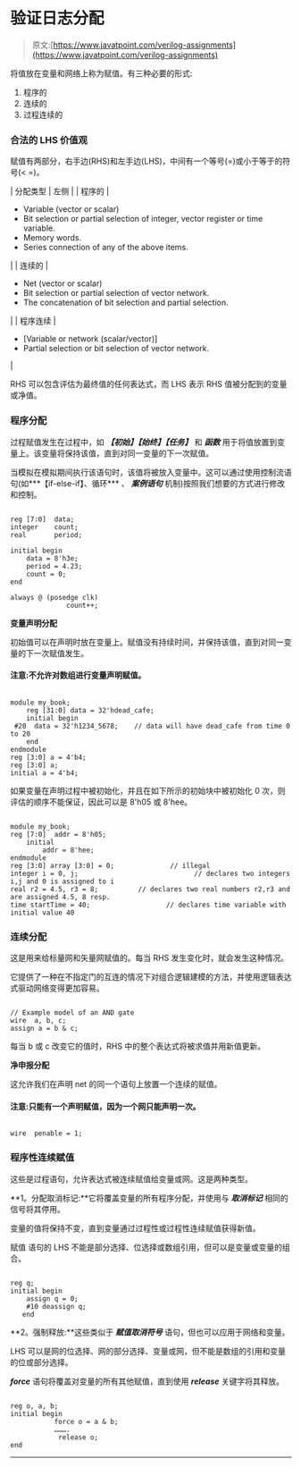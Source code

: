 # 验证日志分配

> 原文:[https://www.javatpoint.com/verilog-assignments](https://www.javatpoint.com/verilog-assignments)

将值放在变量和网络上称为赋值。有三种必要的形式:

1.  程序的
2.  连续的
3.  过程连续的

### 合法的 LHS 价值观

赋值有两部分，右手边(RHS)和左手边(LHS)，中间有一个等号(=)或小于等于的符号(< =)。

| 分配类型 | 左侧 |
| 程序的 | 

*   Variable (vector or scalar)
*   Bit selection or partial selection of integer, vector register or time variable.
*   Memory words.
*   Series connection of any of the above items.

 |
| 连续的 | 

*   Net (vector or scalar)
*   Bit selection or partial selection of vector network.
*   The concatenation of bit selection and partial selection.

 |
| 程序连续 | 

*   [Variable or network (scalar/vector)]
*   Partial selection or bit selection of vector network.

 |

RHS 可以包含评估为最终值的任何表达式，而 LHS 表示 RHS 值被分配到的变量或净值。

### 程序分配

过程赋值发生在过程中，如 ***【初始】【始终】【任务】*** 和 ***函数*** 用于将值放置到变量上。该变量将保持该值，直到对同一变量的下一次赋值。

当模拟在模拟期间执行该语句时，该值将被放入变量中。这可以通过使用控制流语句(如***【if-else-if】、循环*** 、 ***案例语句*** 机制)按照我们想要的方式进行修改和控制。

```

reg [7:0]  data;
integer    count;
real       period;

initial begin
	data = 8'h3e;
	period = 4.23;
	count = 0;
end

always @ (posedge clk)
              count++;

```

**变量声明分配**

初始值可以在声明时放在变量上。赋值没有持续时间，并保持该值，直到对同一变量的下一次赋值发生。

#### 注意:不允许对数组进行变量声明赋值。

```

module my_book;
	reg [31:0] data = 32'hdead_cafe;
	initial begin
 #20  data = 32'h1234_5678;    // data will have dead_cafe from time 0 to 20 
	end
endmodule
reg [3:0] a = 4'b4;
reg [3:0] a;
initial a = 4'b4;

```

如果变量在声明过程中被初始化，并且在如下所示的初始块中被初始化 0 次，则评估的顺序不能保证，因此可以是 8'h05 或 8'hee。

```

module my_book;
reg [7:0]  addr = 8'h05;
	initial
		addr = 8'hee;
endmodule
reg [3:0] array [3:0] = 0;              // illegal
integer i = 0, j;                             // declares two integers i,j and 0 is assigned to i
real r2 = 4.5, r3 = 8;          // declares two real numbers r2,r3 and are assigned 4.5, 8 resp.
time startTime = 40;                   // declares time variable with initial value 40

```

### 连续分配

这是用来给标量网和矢量网赋值的。每当 RHS 发生变化时，就会发生这种情况。

它提供了一种在不指定门的互连的情况下对组合逻辑建模的方法，并使用逻辑表达式驱动网络变得更加容易。

```

// Example model of an AND gate
wire  a, b, c;
assign a = b & c;

```

每当 b 或 c 改变它的值时，RHS 中的整个表达式将被求值并用新值更新。

**净申报分配**

这允许我们在声明 net 的同一个语句上放置一个连续的赋值。

#### 注意:只能有一个声明赋值，因为一个网只能声明一次。

```

wire  penable = 1;

```

### 程序性连续赋值

这些是过程语句，允许表达式被连续赋值给变量或网。这是两种类型。

**1。分配取消标记:**它将覆盖变量的所有程序分配，并使用与 ***取消标记*** 相同的信号将其停用。

变量的值将保持不变，直到变量通过过程性或过程性连续赋值获得新值。

赋值 语句的 LHS 不能是部分选择、位选择或数组引用，但可以是变量或变量的组合。

```

reg q;
initial begin
    assign q = 0;
    #10 deassign q;
   end

```

**2。强制释放:**这些类似于 ***赋值取消符号*** 语句，但也可以应用于网络和变量。

LHS 可以是网的位选择、网的部分选择、变量或网，但不能是数组的引用和变量的位或部分选择。

***force*** 语句将覆盖对变量的所有其他赋值，直到使用 ***release*** 关键字将其释放。

```

reg o, a, b;
initial begin
           force o = a & b;
           ……….
            release o;
end

```

* * *